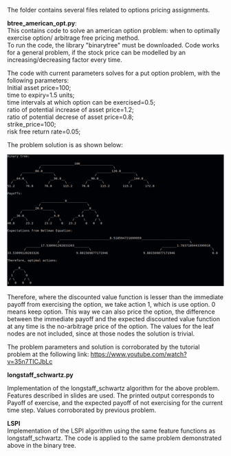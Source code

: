 The folder contains several files related to options pricing assignments.

**btree_american_opt.py**:  
This contains code to solve an american option problem: when to optimally exercise option/ arbitrage free pricing method.  
To run the code, the library "binarytree" must be downloaded. Code works for a general problem, if the stock price can be modelled by an increasing/decreasing factor every time.   

The code with current parameters solves for a put option problem, with the following parameters:  
    Initial asset price=100;  
    time to expiry=1.5 units;  
    time intervals at which option can be exercised=0.5;  
    ratio of potential increase of asset price=1.2;  
    ratio of potential decrese of asset price=0.8;  
    strike_price=100;  
    risk free return rate=0.05;  
    
 The problem solution is as shown below:
 
 ![Screenshot1](results_screenshot.png)
 
 Therefore, where the discounted value function is lesser than the immediate payoff from exercising the option, we take action 1, which is use option. 0 means keep option. This way we can also price the option, the difference between the immediate payoff and the expected discounted value function at any time is the no-arbitrage price of the option. The values for the leaf nodes are not included, since at those nodes the solution is trivial.  
 
 The problem parameters and solution is corroborated by the tutorial problem at the following link: https://www.youtube.com/watch?v=35n7TICJbLc


**longstaff_schwartz.py**

Implementation of the longstaff_schwartz algorithm for the above problem. Features described in slides are used. The printed output corresponds to Payoff of exercise, and the expected payoff of not exercising for the current time step. Values corroborated by previous problem.  

**LSPI**  
Implementation of the LSPI algorithm using the same feature functions as longstaff_schwartz. The code is applied to the same problem demonstrated above in the binary tree.
